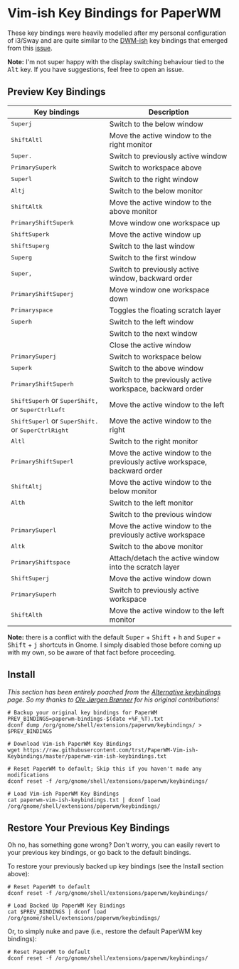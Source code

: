 # Vim-ish Key Bindings for PaperWM

These key bindings were heavily modelled after my personal configuration of i3/Sway and are quite similar to the [DWM-ish](https://github.com/paperwm/PaperWM/files/3794708/dwm-ish-bindings.txt) key bindings that emerged from this [issue](https://github.com/paperwm/PaperWM/issues/196).

**Note:** I'm not super happy with the display switching behaviour tied to the <kbd>Alt</kbd> key. If you have suggestions, feel free to open an issue.

## Preview Key Bindings

| Key bindings | Description |
| ----------- | ----------- |
| <kbd>Super</kbd><kbd>j</kbd> | Switch to the below window |
| <kbd>Shift</kbd><kbd>Alt</kbd><kbd>l</kbd> | Move the active window to the right monitor |
| <kbd>Super</kbd><kbd>.</kbd> | Switch to previously active window |
| <kbd>Primary</kbd><kbd>Super</kbd><kbd>k</kbd> | Switch to workspace above |
| <kbd>Super</kbd><kbd>l</kbd> | Switch to the right window |
| <kbd>Alt</kbd><kbd>j</kbd> | Switch to the below monitor |
| <kbd>Shift</kbd><kbd>Alt</kbd><kbd>k</kbd> | Move the active window to the above monitor |
| <kbd>Primary</kbd><kbd>Shift</kbd><kbd>Super</kbd><kbd>k</kbd> | Move window one workspace up |
| <kbd>Shift</kbd><kbd>Super</kbd><kbd>k</kbd> | Move the active window up |
| <kbd>Shift</kbd><kbd>Super</kbd><kbd>g</kbd> | Switch to the last window |
| <kbd>Super</kbd><kbd>g</kbd> | Switch to the first window |
| <kbd>Super</kbd><kbd>,</kbd> | Switch to previously active window, backward order |
| <kbd>Primary</kbd><kbd>Shift</kbd><kbd>Super</kbd><kbd>j</kbd> | Move window one workspace down |
| <kbd>Primary</kbd><kbd>space</kbd> | Toggles the floating scratch layer |
| <kbd>Super</kbd><kbd>h</kbd> | Switch to the left window |
|  | Switch to the next window |
|  | Close the active window |
| <kbd>Primary</kbd><kbd>Super</kbd><kbd>j</kbd> | Switch to workspace below |
| <kbd>Super</kbd><kbd>k</kbd> | Switch to the above window |
| <kbd>Primary</kbd><kbd>Shift</kbd><kbd>Super</kbd><kbd>h</kbd> | Switch to the previously active workspace, backward order |
| <kbd>Shift</kbd><kbd>Super</kbd><kbd>h</kbd> or <kbd>Super</kbd><kbd>Shift</kbd><kbd>,</kbd> or <kbd>Super</kbd><kbd>Ctrl</kbd><kbd>Left</kbd> | Move the active window to the left |
| <kbd>Shift</kbd><kbd>Super</kbd><kbd>l</kbd> or <kbd>Super</kbd><kbd>Shift</kbd><kbd>.</kbd> or <kbd>Super</kbd><kbd>Ctrl</kbd><kbd>Right</kbd> | Move the active window to the right |
| <kbd>Alt</kbd><kbd>l</kbd> | Switch to the right monitor |
| <kbd>Primary</kbd><kbd>Shift</kbd><kbd>Super</kbd><kbd>l</kbd> | Move the active window to the previously active workspace, backward order |
| <kbd>Shift</kbd><kbd>Alt</kbd><kbd>j</kbd> | Move the active window to the below monitor |
| <kbd>Alt</kbd><kbd>h</kbd> | Switch to the left monitor |
|  | Switch to the previous window |
| <kbd>Primary</kbd><kbd>Super</kbd><kbd>l</kbd> | Move the active window to the previously active workspace |
| <kbd>Alt</kbd><kbd>k</kbd> | Switch to the above monitor |
| <kbd>Primary</kbd><kbd>Shift</kbd><kbd>space</kbd> | Attach/detach the active window into the scratch layer |
| <kbd>Shift</kbd><kbd>Super</kbd><kbd>j</kbd> | Move the active window down |
| <kbd>Primary</kbd><kbd>Super</kbd><kbd>h</kbd> | Switch to previously active workspace |
| <kbd>Shift</kbd><kbd>Alt</kbd><kbd>h</kbd> | Move the active window to the left monitor |

**Note:** there is a conflict with the default <kbd>Super</kbd> + <kbd>Shift</kbd> + <kbd>h</kbd> and <kbd>Super</kbd> + <kbd>Shift</kbd> + <kbd>j</kbd> shortcuts in Gnome. I simply disabled those before coming up with my own, so be aware of that fact before proceeding.

## Install

_This section has been entirely poached from the [Alternative keybindings](https://github.com/paperwm/PaperWM/wiki/Alternative-keybindings) page. So my thanks to [Ole Jørgen Brønner](https://github.com/olejorgenb) for his original contributions!_

```
# Backup your original key bindings for PaperWM
PREV_BINDINGS=paperwm-bindings-$(date +%F_%T).txt
dconf dump /org/gnome/shell/extensions/paperwm/keybindings/ > $PREV_BINDINGS

# Download Vim-ish PaperWM Key Bindings
wget https://raw.githubusercontent.com/trst/PaperWM-Vim-ish-Keybindings/master/paperwm-vim-ish-keybindings.txt

# Reset PaperWM to default; Skip this if you haven't made any modifications
dconf reset -f /org/gnome/shell/extensions/paperwm/keybindings/

# Load Vim-ish PaperWM Key Bindings
cat paperwm-vim-ish-keybindings.txt | dconf load /org/gnome/shell/extensions/paperwm/keybindings/
```

## Restore Your Previous Key Bindings

Oh no, has something gone wrong? Don't worry, you can easily revert to your previous key bindings, or go back to the default bindings.

To restore your previously backed up key bindings (see the Install section above):

```
# Reset PaperWM to default
dconf reset -f /org/gnome/shell/extensions/paperwm/keybindings/

# Load Backed Up PaperWM Key Bindings
cat $PREV_BINDINGS | dconf load /org/gnome/shell/extensions/paperwm/keybindings/
```

Or, to simply nuke and pave (i.e., restore the default PaperWM key bindings):

```
# Reset PaperWM to default
dconf reset -f /org/gnome/shell/extensions/paperwm/keybindings/
```
